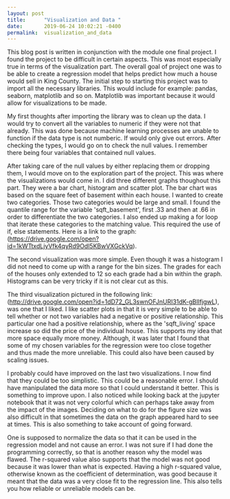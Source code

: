 ```yaml
---
layout: post
title:      "Visualization and Data "
date:       2019-06-24 10:02:21 -0400
permalink:  visualization_and_data
---
```



This blog post is written in conjunction with the module one final project. I found the project to be difficult in certain aspects. This was most especially true in terms of the visualization part. The overall goal of project one was to be able to create a regression model that helps predict how much a house would sell in King County. The initial step to starting this project was to import all the necessary libraries. This would include for example: pandas, seaborn, matplotlib and so on. Matplotlib was important because it would allow for visualizations to be made. 

My first thoughts after importing the library was to clean up the data. I would try to convert all the variables to numeric if they were not that already. This was done because machine learning processes are unable to function if the data type is not numberic. If would only give out errors. After checking the types, I would go on to check the null values. I remember there being four variables that contained null values. 

After taking care of the null values by either replacing them or dropping them, I would move on to the exploration part of the project. This was where the visualizations would come in. I did three different graphs thoughout this part. They were a bar chart, histogram and scatter plot. The bar chart was based on the square feet of basement within each house. I wanted to create two categories. Those two categories would be large and small. I found the quantile range for the variable 'sqft_basement', first .33 and then at .66 in order to differentiate the two categories. I also ended up making a for loop that iterate these categories to the matching value. This required the use of if, else statements. Here is a link to the graph: (https://drive.google.com/open?id=1kWTtxdLjyVfk4qyRd9Odl5KBwVXGckVq). 

The second visualization was more simple. Even though it was a histogram I did not need to come up with a range for the bin sizes. The grades for each of the houses only extended to 12 so each grade had a bin within the graph. Histograms can be very tricky if it is not clear cut as this. 

The third visualization pictured in the following link: (http://drive.google.com/open?id=1dD72_GL3swnOFJnURI31dK-gBIIfjgwL), was one that I liked. I like scatter plots in that it is very simple to be able to tell whether or not two variables had a negative or positive relationship. This particular one had a positive relationship, where as the 'sqft_living' space increase so did the price of the individual house. This supports my idea that more space equally more money. Although, it was later that I found that some of my chosen variables for the regression were too close together and thus made the more unreliable. This could also have been caused by scaling issues. 

I probably could have improved on the last two visualizations. I now find that they could be too simplistic. This could be a reasonable error. I should have manipulated the data more so that I could understand it better. This is something to improve upon. I also noticed while looking back at the jupyter notebook that it was not very colorful which can perhaps take away from the impact of the images. Deciding on what to do for the figure size was also difficult in that sometimes the data on the graph appeared hard to see at times. This is also something to take account of going forward. 

One is supposed to normalize the data so that it can be used in the regression model and not cause an error. I was not sure if I had done the programming correctly, so that is another reason why the model was flawed. The r-squared value also supports that the model was not good because it was lower than what is expected. Having a high r-squared value, otherwise known as the coefficient of determination, was good because it meant that the data was a very  close fit to the regression line. This also tells you how reliable or unreliable models can be. 



